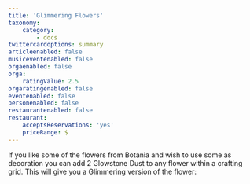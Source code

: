```yaml
---
title: 'Glimmering Flowers'
taxonomy:
    category:
        - docs
twittercardoptions: summary
articleenabled: false
musiceventenabled: false
orgaenabled: false
orga:
    ratingValue: 2.5
orgaratingenabled: false
eventenabled: false
personenabled: false
restaurantenabled: false
restaurant:
    acceptsReservations: 'yes'
    priceRange: $
---
```


If you like some of the flowers from Botania and wish to use some as decoration you can add 2 Glowstone Dust to any flower within a crafting grid. This will give you a Glimmering version of the flower: